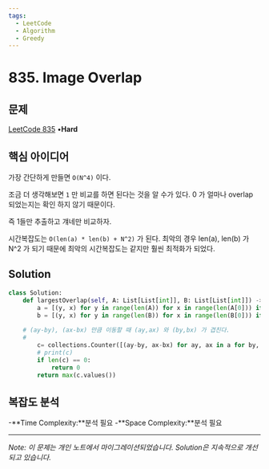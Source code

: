 ```yaml
---
tags:
  - LeetCode
  - Algorithm
  - Greedy
---
```


# 835. Image Overlap

## 문제

[LeetCode 835](https://leetcode.com/problems/image-overlap/) •**Hard**

## 핵심 아이디어

가장 간단하게 만들면 `O(N^4)` 이다.

조금 더 생각해보면 `1` 만 비교를 하면 된다는 것을 알 수가 있다. 0 가 얼마나 overlap 되었는지는 확인 하지 않기 때문이다.

즉 1들만 추출하고 걔네만 비교하자.

시간복잡도는 `O(len(a) * len(b) + N^2)` 가 된다. 최악의 경우 len(a), len(b) 가 N^2 가 되기 때문에 최악의 시간복잡도는 같지만 훨씬 최적화가 되었다.

## Solution

```python
class Solution:
    def largestOverlap(self, A: List[List[int]], B: List[List[int]]) -> int:
        a = [(y, x) for y in range(len(A)) for x in range(len(A[0])) if A[y][x] == 1]
        b = [(y, x) for y in range(len(B)) for x in range(len(B[0])) if B[y][x] == 1]
        
    # (ay-by), (ax-bx) 만큼 이동할 때 (ay,ax) 와 (by,bx) 가 겹친다.
    # 
        c= collections.Counter([(ay-by, ax-bx) for ay, ax in a for by, bx in b])
        # print(c)
        if len(c) == 0:
            return 0
        return max(c.values())
```

## 복잡도 분석

-**Time Complexity:**분석 필요
-**Space Complexity:**분석 필요

---

*Note: 이 문제는 개인 노트에서 마이그레이션되었습니다. Solution은 지속적으로 개선되고 있습니다.*

